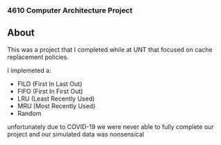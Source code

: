 ### 4610 Computer Architecture Project ###

## About ##
This was a project that I completed while at UNT that focused on cache replacement policies.

I implemeted a: 
- FILO (First In Last Out)
- FIFO (First In First Out)
- LRU (Least Recently Used)
- MRU (Most Recently Used)
- Random

unfortunately due to COVID-19 we were never able to fully complete our project and our simulated data was nonsensical


